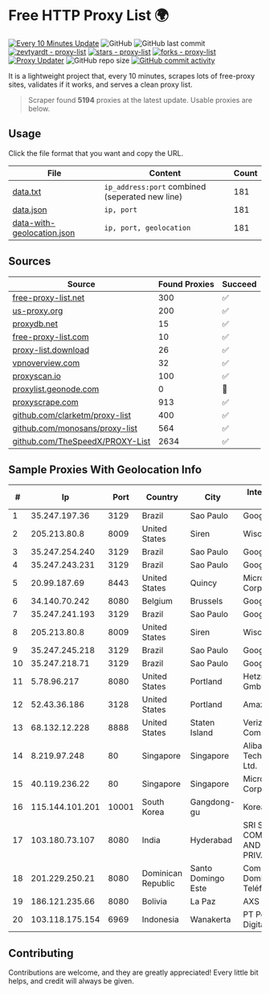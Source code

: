 
# Free HTTP Proxy List 🌍

[![Every 10 Minutes Update](https://github.com/mertguvencli/http-proxy-list/actions/workflows/main.yml/badge.svg?branch=main)](https://github.com/mertguvencli/http-proxy-list/actions/workflows/main.yml)
![GitHub](https://img.shields.io/github/license/mertguvencli/http-proxy-list)
![GitHub last commit](https://img.shields.io/github/last-commit/mertguvencli/http-proxy-list)
[![zevtyardt - proxy-list](https://img.shields.io/static/v1?label=zevtyardt&message=proxy-list&color=blue&logo=github)](https://github.com/zevtyardt/proxy-list "Go to GitHub repo")
[![stars - proxy-list](https://img.shields.io/github/stars/zevtyardt/proxy-list?style=social)](https://github.com/zevtyardt/proxy-list)
[![forks - proxy-list](https://img.shields.io/github/forks/zevtyardt/proxy-list?style=social)](https://github.com/zevtyardt/proxy-list)
[![Proxy Updater](https://github.com/zevtyardt/proxy-list/workflows/Proxy%20Updater/badge.svg)](https://github.com/zevtyardt/proxy-list/actions?query=workflow:"Proxy+Updater")
![GitHub repo size](https://img.shields.io/github/repo-size/zevtyardt/proxy-list)
[![GitHub commit activity](https://img.shields.io/github/commit-activity/m/zevtyardt/proxy-list?logo=commits)](https://github.com/zevtyardt/proxy-list/commits/main)

It is a lightweight project that, every 10 minutes, scrapes lots of free-proxy sites, validates if it works, and serves a clean proxy list.

> Scraper found **5194** proxies at the latest update. Usable proxies are below.

## Usage

Click the file format that you want and copy the URL.

|File|Content|Count|
|----|-------|-----|
|[data.txt](https://raw.githubusercontent.com/mertguvencli/http-proxy-list/main/proxy-list/data.txt)|`ip_address:port` combined (seperated new line)|181|
|[data.json](https://raw.githubusercontent.com/mertguvencli/http-proxy-list/main/proxy-list/data.json)|`ip, port`|181|
|[data-with-geolocation.json](https://raw.githubusercontent.com/mertguvencli/http-proxy-list/main/proxy-list/data-with-geolocation.json)|`ip, port, geolocation`|181|

## Sources

|Source|Found Proxies|Succeed|
|------|-------------|-------|
|[free-proxy-list.net](https://free-proxy-list.net)|300|✅|
|[us-proxy.org](https://www.us-proxy.org)|200|✅|
|[proxydb.net](http://proxydb.net)|15|✅|
|[free-proxy-list.com](https://free-proxy-list.com/?page=&port=&type%5B%5D=http&type%5B%5D=https&up_time=0&search=Search)|10|✅|
|[proxy-list.download](https://www.proxy-list.download/HTTP)|26|✅|
|[vpnoverview.com](https://vpnoverview.com/privacy/anonymous-browsing/free-proxy-servers)|32|✅|
|[proxyscan.io](https://www.proxyscan.io)|100|✅|
|[proxylist.geonode.com](https://proxylist.geonode.com/api/proxy-list?limit=300&page=1&sort_by=lastChecked&sort_type=desc&protocols=http,https)|0|🚫|
|[proxyscrape.com](https://api.proxyscrape.com/v2/?request=displayproxies&protocol=http&timeout=10000&country=all&ssl=all&anonymity=all)|913|✅|
|[github.com/clarketm/proxy-list](https://raw.githubusercontent.com/clarketm/proxy-list/master/proxy-list-raw.txt)|400|✅|
|[github.com/monosans/proxy-list](https://raw.githubusercontent.com/monosans/proxy-list/main/proxies/http.txt)|564|✅|
|[github.com/TheSpeedX/PROXY-List](https://raw.githubusercontent.com/TheSpeedX/PROXY-List/master/http.txt)|2634|✅|


## Sample Proxies With Geolocation Info

|#|Ip|Port|Country|City|Internet Service Provider|
|-|--|----|-------|----|-------------------------|
|1|35.247.197.36|3129|Brazil|Sao Paulo|Google LLC|
|2|205.213.80.8|8009|United States|Siren|WiscNet|
|3|35.247.254.240|3129|Brazil|Sao Paulo|Google LLC|
|4|35.247.243.231|3129|Brazil|Sao Paulo|Google LLC|
|5|20.99.187.69|8443|United States|Quincy|Microsoft Corporation|
|6|34.140.70.242|8080|Belgium|Brussels|Google LLC|
|7|35.247.241.193|3129|Brazil|Sao Paulo|Google LLC|
|8|205.213.80.8|8009|United States|Siren|WiscNet|
|9|35.247.245.218|3129|Brazil|Sao Paulo|Google LLC|
|10|35.247.218.71|3129|Brazil|Sao Paulo|Google LLC|
|11|5.78.96.217|8080|United States|Portland|Hetzner Online GmbH|
|12|52.43.36.186|3128|United States|Portland|Amazon.com, Inc.|
|13|68.132.12.228|8888|United States|Staten Island|Verizon Communications|
|14|8.219.97.248|80|Singapore|Singapore|Alibaba (US) Technology Co., Ltd.|
|15|40.119.236.22|80|Singapore|Singapore|Microsoft Corporation|
|16|115.144.101.201|10001|South Korea|Gangdong-gu|Korea Telecom|
|17|103.180.73.107|8080|India|Hyderabad|SRI SAI COMMUNICATION AND INTERNET PRIVATE LIMITED|
|18|201.229.250.21|8080|Dominican Republic|Santo Domingo Este|Compañía Dominicana de Teléfonos S. A.|
|19|186.121.235.66|8080|Bolivia|La Paz|AXS Bolivia S. A.|
|20|103.118.175.154|6969|Indonesia|Wanakerta|PT Pedjoeang Digital Networks|



## Contributing

Contributions are welcome, and they are greatly appreciated! Every
little bit helps, and credit will always be given.

